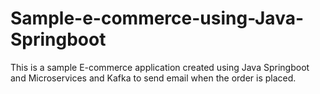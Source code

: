 # Sample-e-commerce-using-Java-Springboot
This is a sample E-commerce application created using Java Springboot and Microservices and Kafka to send email when the order is placed.
